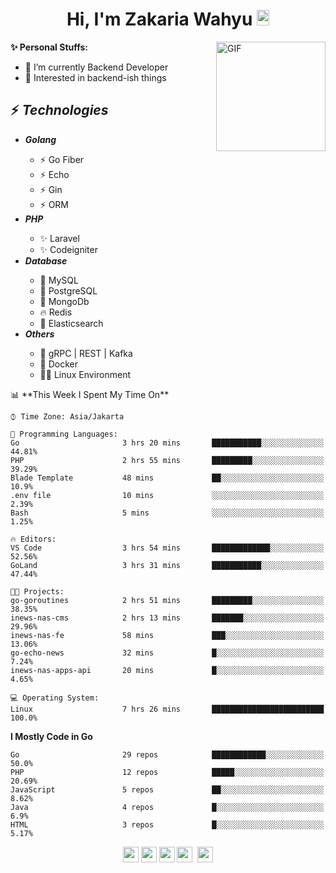 <h1 align="center">Hi, I'm Zakaria Wahyu <img src="https://github.com/TheDudeThatCode/TheDudeThatCode/blob/master/Assets/Hi.gif" width="20px" height="25px"></h1>

<img align="right" alt="GIF" height="175px" src="https://www.nayakapratama.co.id/wp-content/uploads/2019/07/Website-Maintenance.gif" />

**✨ Personal Stuffs:**
- 🔭 I’m currently Backend Developer
- 🌱 Interested in backend-ish things

<h2>⚡ <i>Technologies</i></h2>
<ul>
<li><strong><i>Golang</i></strong></li>
  <ul>
    <li>⚡ Go Fiber</li>
    <li>⚡ Echo</li>
    <li>⚡ Gin</li>
    <li>⚡ ORM</li>
  </ul>
<li><strong><i>PHP</i></strong></li>
  <ul>
    <li>✨ Laravel</li>
    <li>✨ Codeigniter</li>
  </ul>
<li><strong><i>Database</i></strong></li>
  <ul>
    <li>🐬 MySQL</li>
    <li>🐘 PostgreSQL</li>
    <li>🍃 MongoDb</li>
    <li>🔥 Redis</li>
    <li>🔎 Elasticsearch</li>
  </ul>
  <li><strong><i>Others</i></strong></li>
  <ul>
    <li>💫 gRPC | REST | Kafka</li>
    <li>🐳 Docker</li>
    <li>👨‍💻 Linux Environment</li>
  </ul>
</ul>
<!--START_SECTION:waka-->
📊 **This Week I Spent My Time On** 

```text
⌚︎ Time Zone: Asia/Jakarta

💬 Programming Languages: 
Go                       3 hrs 20 mins       ███████████░░░░░░░░░░░░░░   44.81% 
PHP                      2 hrs 55 mins       █████████░░░░░░░░░░░░░░░░   39.29% 
Blade Template           48 mins             ██░░░░░░░░░░░░░░░░░░░░░░░   10.9% 
.env file                10 mins             ░░░░░░░░░░░░░░░░░░░░░░░░░   2.39% 
Bash                     5 mins              ░░░░░░░░░░░░░░░░░░░░░░░░░   1.25%

🔥 Editors: 
VS Code                  3 hrs 54 mins       █████████████░░░░░░░░░░░░   52.56% 
GoLand                   3 hrs 31 mins       ███████████░░░░░░░░░░░░░░   47.44%

🐱‍💻 Projects: 
go-goroutines            2 hrs 51 mins       █████████░░░░░░░░░░░░░░░░   38.35% 
inews-nas-cms            2 hrs 13 mins       ███████░░░░░░░░░░░░░░░░░░   29.96% 
inews-nas-fe             58 mins             ███░░░░░░░░░░░░░░░░░░░░░░   13.06% 
go-echo-news             32 mins             █░░░░░░░░░░░░░░░░░░░░░░░░   7.24% 
inews-nas-apps-api       20 mins             █░░░░░░░░░░░░░░░░░░░░░░░░   4.65%

💻 Operating System: 
Linux                    7 hrs 26 mins       █████████████████████████   100.0%

```

**I Mostly Code in Go** 

```text
Go                       29 repos            ████████████░░░░░░░░░░░░░   50.0% 
PHP                      12 repos            █████░░░░░░░░░░░░░░░░░░░░   20.69% 
JavaScript               5 repos             ██░░░░░░░░░░░░░░░░░░░░░░░   8.62% 
Java                     4 repos             █░░░░░░░░░░░░░░░░░░░░░░░░   6.9% 
HTML                     3 repos             █░░░░░░░░░░░░░░░░░░░░░░░░   5.17%

```



<!--END_SECTION:waka-->

<p align="center">
<a href="https://www.linkedin.com/in/zakariawahyu" target="_blank"><img src="https://img.shields.io/badge/linkedin-%230077B5.svg?&style=for-the-badge&logo=linkedin&logoColor=white" height=25></a>
<a href="https://medium.com/@zakariawahyu" target="_blank"><img src="https://img.shields.io/badge/Medium-12100E?style=for-the-badge&logo=medium&logoColor=white" height=25></a>
<a href="https://medium.com/@zakariawahyu" target="_blank"><img src="https://img.shields.io/badge/Portfolio-2300843e?style=for-the-badge&logo=About.me&logoColor=white" height=25></a>
<a href="https://www.twitter.com/_zakariawahyu" target="_blank"><img src="https://img.shields.io/badge/twitter-%231DA1F2.svg?&style=for-the-badge&logo=twitter&logoColor=white" height=25></a> 
<a href="https://www.instagram.com/_zakariawahyu" target="_blank"><img src="https://img.shields.io/badge/instagram-%23E4405F.svg?&style=for-the-badge&logo=instagram&logoColor=white" height=25></a>
